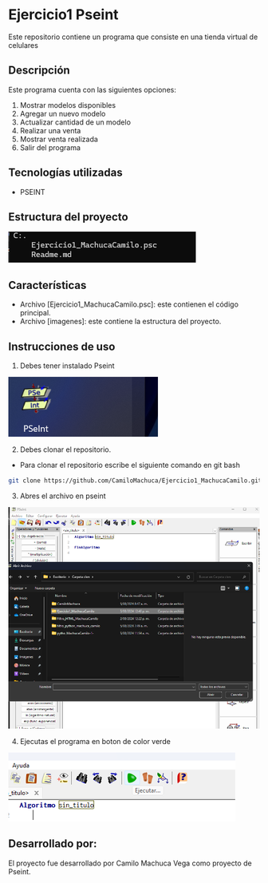 # Ejercicio1 Pseint
Este repositorio contiene un programa que consiste en una tienda virtual de celulares 

## Descripción 
Este programa cuenta con las siguientes opciones:
1. Mostrar modelos disponibles
2. Agregar un nuevo modelo
3. Actualizar cantidad de un modelo
4. Realizar una venta
5. Mostrar venta realizada
6. Salir del programa

## Tecnologías utilizadas
- PSEINT

## Estructura del proyecto
![alt text](<imagenes/Captura de pantalla 2024-08-05 124032.png>)

## Características
- Archivo [Ejercicio1_MachucaCamilo.psc]: este contienen el código principal.
- Archivo [imagenes]: este contiene la estructura del proyecto. 

## Instrucciones de uso
1. Debes tener instalado Pseint 

![alt text](<imagenes/Captura de pantalla 2024-08-05 124553.png>)

2. Debes clonar el repositorio. 
- Para clonar el repositorio escribe el siguiente comando en git bash
```bash
git clone https://github.com/CamiloMachuca/Ejercicio1_MachucaCamilo.git
``` 

3. Abres el archivo en pseint 

![alt text](<imagenes/Captura de pantalla 2024-08-05 124938.png>)

4. Ejecutas el programa en boton de color verde 

![alt text](<imagenes/Captura de pantalla 2024-08-05 125105.png>)

## Desarrollado por: 
El proyecto fue desarrollado por Camilo Machuca Vega como proyecto de Pseint.
